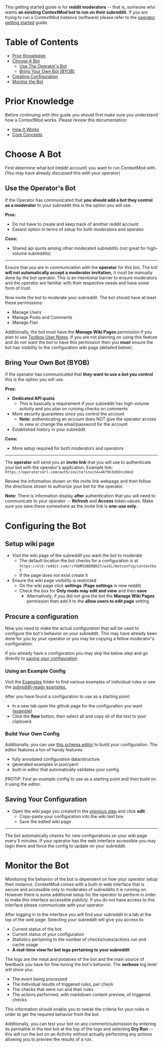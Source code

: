 This getting started guide is for **reddit moderators** -- that is, someone who wants **an existing ContextMod bot to run on their subreddit.** If you are trying to run a ContextMod
 instance (software) please refer to the [operator getting started](/docs/gettingStartedOperator.md) guide.

# Table of Contents

* [Prior Knowledge](#prior-knowledge)
* [Choose A Bot](#choose-a-bot)
  * [Use The Operator's Bot](#use-the-operators-bot)
  * [Bring Your Own Bot (BYOB)](#bring-your-own-bot-byob)
* [Creating Configuration](#configuring-the-bot)
* [Monitor the Bot](#monitor-the-bot)

# Prior Knowledge

Before continuing with this guide you should first make sure you understand how a ContextMod works. Please review this documentation:

* [How It Works](/docs#how-it-works)
* [Core Concepts](/docs#concepts)

# Choose A Bot

First determine what bot (reddit account) you want to run ContextMod with. (You may have already discussed this with your operator)

## Use the Operator's Bot

If the Operator has communicated that **you should add a bot they control as a moderator** to your subreddit this is the option you will use.

**Pros:**

* Do not have to create and keep track of another reddit account
* Easiest option in terms of setup for both moderators and operator

**Cons:**

* Shared api quota among other moderated subreddits (not great for high-volume subreddits)

___

Ensure that you are in communication with the **operator** for this bot. The bot **will not automatically accept a moderator invitation,** it must be manually done by the bot operator. This is an intentional barrier to ensure moderators and the operator are familiar with their respective needs and have some form of trust.

Now invite the bot to moderate your subreddit. The bot should have at least these permissions:

* Manage Users
* Manage Posts and Comments
* Manage Flair

Additionally, the bot must have the **Manage Wiki Pages** permission if you plan to use [Toolbox User Notes](https://www.reddit.com/r/toolbox/wiki/docs/usernotes). If you are not planning on using this feature and do not want the bot to have this permission then you **must** ensure the bot has visibility to the configuration wiki page (detailed below).

## Bring Your Own Bot (BYOB)

If the operator has communicated that **they want to use a bot you control** this is the option you will use.

**Pros:**

* **Dedicated API quota**
  * This is basically a requirement if your subreddit has high-volume activity and you plan on running checks on comments
* More security guarantees since you control the account 
  * **Note:** authenticating an account does NOT give the operator access to view or change the email/password for the account
* Established history in your subreddit

**Cons:**

* More setup required for both moderators and operators

___

The **operator** will send you an **invite link** that you will use to authenticate your bot with the operator's application. Example link: `https://operatorsUrl.com/auth/invite?invite=4kf9n3o03ncd4nd`

Review the information shown on the invite link webpage and then follow the directions shown to authorize your bot for the operator.

**Note:** There is information display **after** authentication that you will need to communicate to your operator -- **Refresh** and **Access** token values. Make sure you save these somewhere as the invite link is **one-use only.**

# Configuring the Bot

## Setup wiki page

* Visit the wiki page of the subreddit you want the bot to moderate
  * The default location the bot checks for a configuration is at `https://old.reddit.com/r/YOURSUBERDDIT/wiki/botconfig/contextbot`
  * If the page does not exist create it
* Ensure the wiki page visibility is restricted
  * On the wiki page click **settings** (**Page settings** in new reddit)
  * Check the box for **Only mods may edit and view** and then **save**
    * Alternatively, if you did not give the bot the **Manage Wiki Pages** permission then add it to the **allow users to edit page** setting

## Procure a configuration

Now you need to make the actual configuration that will be used to configure the bot's behavior on your subreddit. This may have already been done for you by your operator or you may be copying a fellow moderator's configuration.

If you already have a configuration you may skip the below step and go directly to [saving your configuration](#saving-your-configuration)

### Using an Example Config

Visit the [Examples](https://github.com/FoxxMD/context-mod/tree/master/docs/examples) folder to find various examples of individual rules or see the [subreddit-ready examples.](/docs/examples/subredditReady)

After you have found a configuration to use as a starting point:

* In a new tab open the github page for the configuration you want ([example](/docs/examples/repeatActivity/crosspostSpamming.json5))
* Click the **Raw** button, then select all and copy all of the text to your clipboard.

### Build Your Own Config

Additionally, you can use [this schema editor](https://json-schema.app/view/%23?url=https%3A%2F%2Fraw.githubusercontent.com%2FFoxxMD%2Fcontext-mod%2Fmaster%2Fsrc%2FSchema%2FApp.json) to build your configuration. The editor features a ton of handy features:

* fully annotated configuration data/structure
* generated examples in json/yaml
* built-in editor that automatically validates your config

PROTIP: Find an example config to use as a starting point and then build on it using the editor.

## Saving Your Configuration

* Open the wiki page you created in the [previous step](#setup-wiki-page) and click **edit**
  * Copy-paste your configuration into the wiki text box
  * Save the edited wiki page

___

The bot automatically checks for new configurations on your wiki page every 5 minutes. If your operator has the web interface accessible you may login there and force the config to update on your subreddit.

# Monitor the Bot

Monitoring the behavior of the bot is dependent on how your operator setup their instance. ContextMod comes with a built-in web interface that is secure and accessible only to moderates of subreddits it is running on. However there is some additional setup for the operator to perform in order to make this interface accessible publicly. If you do not have access to this interface please communicate with your operator.

After logging in to the interface you will find your subreddit in a tab at the top of the web page. Selecting your subreddit will give you access to:

* Current status of the bot
* Current status of your configuration
* Statistics pertaining to the number of checks/rules/actions run and cache usage
* **A real-time view for bot logs pertaining to your subreddit**

The logs are the meat and potatoes of the bot and the main source of feedback you have for fine-tuning the bot's behavior. The **verbose** log level will show you:

* The event being processed
* The individual results of triggered rules, per check
* The checks that were run and their rules
* The actions performed, with markdown content preview, of triggered checks

This information should enable you to tweak the criteria for your rules in order to get the required behavior from the bot.

Additionally, you can test your bot on any comment/submission by entering its permalink in the text bot at the top of the logs and selecting **Dry Run** -- this will run the bot on an Activity without actually performing any actions allowing you to preview the results of a run.
